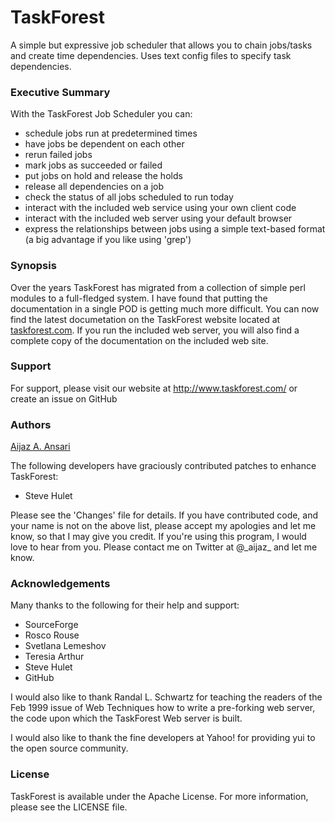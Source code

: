 # TaskForest
    
A simple but expressive job scheduler that allows you to
chain jobs/tasks and create time dependencies. Uses text config files to
specify task dependencies.

### Executive Summary 

With the TaskForest Job Scheduler you can:

- schedule jobs run at predetermined times
- have jobs be dependent on each other
- rerun failed jobs
- mark jobs as succeeded or failed
- put jobs on hold and release the holds
- release all dependencies on a job
- check the status of all jobs scheduled to run today
- interact with the included web service using your own client code
- interact with the included web server using your default browser
- express the relationships between jobs using a simple text-based format (a big advantage if you like using 'grep')

### Synopsis

Over the years TaskForest has migrated from a collection of simple perl
modules to a full-fledged system. I have found that putting the
documentation in a single POD is getting much more difficult. You can
now find the latest documetation on the TaskForest website located at [taskforest.com](http://www.taskforest.com/). If you run the included web server, you will also find a complete copy
of the documentation on the included web site.

### Support 

For support, please visit our website at http://www.taskforest.com/ or
create an issue on GitHub

### Authors

[Aijaz A. Ansari](http://aijaz.net/)

The following developers have graciously contributed patches to enhance TaskForest:

-  Steve Hulet

Please see the 'Changes' file for details. If you have contributed code,
and your name is not on the above list, please accept my apologies and
let me know, so that I may give you credit.
If you're using this program, I would love to hear from you. Please contact me on Twitter at @\_aijaz\_ and let me know.

### Acknowledgements

Many thanks to the following for their help and support:

- SourceForge
- Rosco Rouse
- Svetlana Lemeshov
- Teresia Arthur
- Steve Hulet
- GitHub

I would also like to thank Randal L. Schwartz for teaching the readers
of the Feb 1999 issue of Web Techniques how to write a pre-forking web
server, the code upon which the TaskForest Web server is built.

I would also like to thank the fine developers at Yahoo! for providing
yui to the open source community.

### License

TaskForest is available under the Apache License. For more information, please see the LICENSE file.

